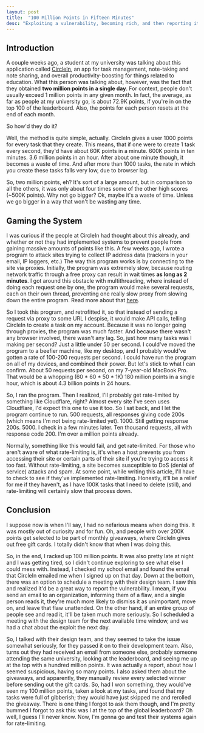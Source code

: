 ```yaml
---
layout: post
title:  "100 Million Points in Fifteen Minutes"
desc: "Exploiting a vulnerability, becoming rich, and then reporting it. I was responsible, for the most part."
---
```



## Introduction
A couple weeks ago, a student at my university was talking about this application called <a target="_blank" href="https://circleinapp.com">CircleIn</a>, an app for task management, note-taking and note sharing, and overall productivity-boosting for things related to education. What this person was talking about, however, was the fact that they obtained **two million points in a single day**. For context, people don't usually exceed 1 million points in any given month. In fact, the average, as far as people at my university go, is about 72.9K points, if you're in on the top 100 of the leaderboard. Also, the points for each person resets at the end of each month.

So how'd they do it? 

Well, the method is quite simple, actually. CircleIn gives a user 1000 points for every task that they create. This means, that if one were to create 1 task every second, they'd have about 60K points in a minute. 600K points in ten minutes. 3.6 million points in an hour. After about one minute though, it becomes a waste of time. And after more than 1000 tasks, the rate in which you create these tasks falls very low, due to browser lag. 

So, two million points, eh? It's sort of a large amount, but in comparison to all the others, it was only about four times some of the other high scores (~500K points). Why not go bigger? Ok, maybe it's a waste of time. Unless we go bigger in a way that won't be wasting any time.

## Gaming the System

I was curious if the people at CircleIn had thought about this already, and whether or not they had implemented systems to prevent people from gaining massive amounts of points like this. A few weeks ago, I wrote a program to attack sites trying to collect IP address data (trackers in your email, IP loggers, etc.) The way this program works is by connecting to the site via proxies. Initially, the program was extremely slow, because routing network traffic through a free proxy can result in wait times **as long as 2 minutes**. I got around this obstacle with multithreading, where instead of doing each request one by one, the program would make several requests, each on their own thread, preventing one really slow proxy from slowing down the entire program. Read more about that <a href="/2021/04/01/multithreadedproxies" target="_blank">here</a>.

So I took this program, and retrofitted it, so that instead of sending a request via proxy to some URL I despise, it would make API calls, telling CircleIn to create a task on my account. Because it was no longer going through proxies, the program was much faster. And because there wasn't any browser involved, there wasn't any lag. So, just how many tasks was I making per second? Just a little under 50 per second. I could've moved the program to a beefier machine, like my desktop, and I probably would've gotten a rate of 100-200 requests per second. I could have run the program on all of my devices, and combined their power. But let's stick to what I can confirm. About 50 requests per second, on my 7-year-old MacBook Pro. That would be a whopping (60 * 60 * 50 * 1K) 180 million points in a single hour, which is about 4.3 billion points in 24 hours.

So, I ran the program. Then I realized, I'll probably get rate-limited by something like Cloudflare, right? Almost every site I've seen uses Cloudflare, I'd expect this one to use it too. So I sat back, and I let the program continue to run. 500 requests, all responses giving code 200s (which means I'm not being rate-limited yet). 1000. Still getting response 200s. 5000. I check in a few minutes later. Ten thousand requests, all with response code 200. I'm over a million points already. 

Normally, something like this would fail, and get rate-limited. For those who aren't aware of what rate-limiting is, it's when a host prevents you from accessing their site or certain parts of their site if you're trying to access it too fast. Without rate-limiting, a site becomes susceptible to DoS (denial of service) attacks and spam. At some point, while writing this article, I'll have to check to see if they've implemented rate-limiting. Honestly, it'll be a relief for me if they haven't, as I have 100K tasks that I need to delete (still), and rate-limiting will certainly slow that process down. 

## Conclusion

I suppose now is when I'll say, I had no nefarious means when doing this. It was mostly out of curiosity and for fun. Oh, and people with over 200K points get selected to be part of monthly giveaways, where CircleIn gives out free gift cards. I <span title="i did, actually.">totally didn't know that when I was doing this.</span>

So, in the end, I racked up 100 million points. It was also pretty late at night and I was getting tired, so I didn't continue exploring to see what else I could mess with. Instead, I checked my school email and found the email that CircleIn emailed me when I signed up on that day. Down at the bottom, there was an option to schedule a meeting with their design team. I saw this and realized it'd be a great way to report the vulnerability. I mean, if you send an email to an organization, informing them of a flaw, and a single person reads it, they're much more likely to dismiss it as unimportant, move on, and leave that flaw unattended. On the other hand, if an entire group of people see and read it, it'll be taken much more seriously. So I scheduled a meeting with the design team for the next available time window, and we had a chat about the exploit the next day.

So, I talked with their design team, and they seemed to take the issue somewhat seriously, for they passed it on to their development team. Also, turns out they had received an email from someone else, probably someone attending the same university, looking at the leaderboard, and seeing me up at the top with a hundred million points. It was actually a report, about how I seemed suspicious, having so many points. I also asked them about the giveaways, and apparently, they manually review every selected winner before sending out the gift cards. So, had I won something, they would've seen my 100 million points, taken a look at my tasks, and found that my tasks were full of gibberish; they would have just skipped me and rerolled the giveaway. 
There is one thing I forgot to ask them though, and I'm pretty bummed I forgot to ask this: was I at the top of the global leaderboard? Oh well, I guess I'll never know. Now, I'm gonna go and test their systems again for rate-limiting.